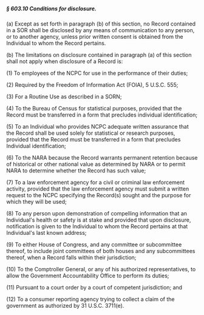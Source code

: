 ##### § 603.10 Conditions for disclosure. #####

(a) Except as set forth in paragraph (b) of this section, no Record contained in a SOR shall be disclosed by any means of communication to any person, or to another agency, unless prior written consent is obtained from the Individual to whom the Record pertains.

(b) The limitations on disclosure contained in paragraph (a) of this section shall not apply when disclosure of a Record is:

(1) To employees of the NCPC for use in the performance of their duties;

(2) Required by the Freedom of Information Act (FOIA), 5 U.S.C. 555;

(3) For a Routine Use as described in a SORN;

(4) To the Bureau of Census for statistical purposes, provided that the Record must be transferred in a form that precludes individual identification;

(5) To an Individual who provides NCPC adequate written assurance that the Record shall be used solely for statistical or research purposes, provided that the Record must be transferred in a form that precludes Individual identification;

(6) To the NARA because the Record warrants permanent retention because of historical or other national value as determined by NARA or to permit NARA to determine whether the Record has such value;

(7) To a law enforcement agency for a civil or criminal law enforcement activity, provided that the law enforcement agency must submit a written request to the NCPC specifying the Record(s) sought and the purpose for which they will be used;

(8) To any person upon demonstration of compelling information that an Individual's health or safety is at stake and provided that upon disclosure, notification is given to the Individual to whom the Record pertains at that Individual's last known address;

(9) To either House of Congress, and any committee or subcommittee thereof, to include joint committees of both houses and any subcommittees thereof, when a Record falls within their jurisdiction;

(10) To the Comptroller General, or any of his authorized representatives, to allow the Government Accountability Office to perform its duties;

(11) Pursuant to a court order by a court of competent jurisdiction; and

(12) To a consumer reporting agency trying to collect a claim of the government as authorized by 31 U.S.C. 3711(e).